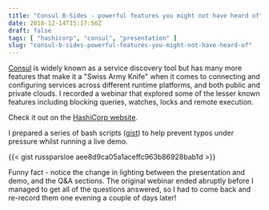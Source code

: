 ```yaml
---
title: "Consul B-Sides - powerful features you might not have heard of"
date: 2018-12-14T15:17:56Z
draft: false
tags: [ "hashicorp", "consul", "presentation" ]
slug: "consul-b-sides-powerful-features-you-might-not-have-heard-of"
---
```

[Consul](https://www.consul.io "HashiCorp Consul") is widely known as a service discovery tool but has many more features that make it a "Swiss Army Knife" when it comes to connecting and configuring services across different runtime platforms, and both public and private clouds. I recorded a webinar that explored some of the lesser known features including blocking queries, watches, locks and remote execution.<!--more-->

Check it out on the [HashiCorp website](https://www.hashicorp.com/resources/consul-b-sides-exploring-powerful-features "Consul B-Sides: Exploring The Powerful Features of Consul You Might Not Have Heard Of").

I prepared a series of bash scripts ([gist](https://gist.github.com/russparsloe/aee8d9ca05a1aceffc963b86928bab1d "Gist containing demo bash scripts")) to help prevent typos under pressure whilst running a live demo.

{{< gist russparsloe aee8d9ca05a1aceffc963b86928bab1d >}}

Funny fact - notice the change in lighting between the presentation and demo, and the Q&A sections. The original webinar ended abruptly before I managed to get all of the questions answered, so I had to come back and re-record them one evening a couple of days later!
